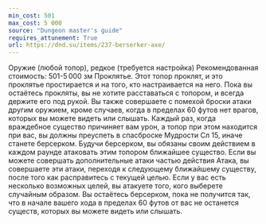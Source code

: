 ```yaml
---
min_cost: 501
max_cost: 5 000
source: "Dungeon master's guide"
requires_attunement: True
url: https://dnd.su/items/237-berserker-axe/
---
```


Оружие (любой топор), редкое (требуется настройка)
Рекомендованная стоимость: 501-5 000 зм
Проклятье. Этот топор проклят, и это проклятье простирается и на того, кто настраивается на него. Пока вы остаётесь прокляты, вы не хотите расставаться с топором, и всегда держите его под рукой. Вы также совершаете с помехой броски атаки другим оружием, кроме случаев, когда в пределах 60 футов нет врагов, которых вы можете видеть или слышать.
Каждый раз, когда враждебное существо причиняет вам урон, а топор при этом находится при вас, вы должны преуспеть в спасброске Мудрости Сл 15, иначе станете берсерком. Будучи берсерком, вы обязаны своим действием в каждом раунде атаковать этим топором ближайшее существо. Если вы можете совершать дополнительные атаки частью действия Атака, вы совершаете эти атаки, переходя к следующему ближайшему существу, после того как расправитесь с текущей целью. Если у вас есть несколько возможных целей, вы атакуете того, кого выберете случайным образом. Вы остаётесь берсерком, пока не получится так, что в начале вашего хода в пределах 60 футов от вас не останется существ, которых вы можете видеть или слышать.